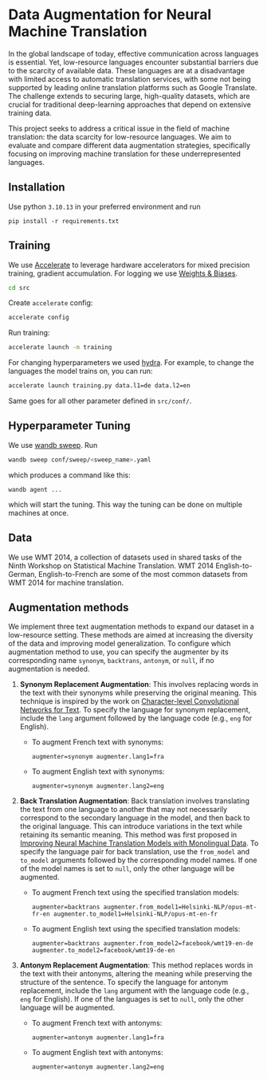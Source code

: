 # Data Augmentation for Neural Machine Translation

In the global landscape of today, effective communication across languages is essential. Yet, low-resource languages encounter substantial barriers due to the scarcity of available data. These languages are at a disadvantage with limited access to automatic translation services, with some not being supported by leading online translation platforms such as Google Translate. The challenge extends to securing large, high-quality datasets, which are crucial for traditional deep-learning approaches that depend on extensive training data.

This project seeks to address a critical issue in the field of machine translation: the data scarcity for low-resource languages. We aim to evaluate and compare different data augmentation strategies, specifically focusing on improving machine translation for these underrepresented languages.

## Installation

Use python `3.10.13` in your preferred environment and run
```
pip install -r requirements.txt
```

## Training

We use [Accelerate](https://huggingface.co/docs/accelerate/en/index) to leverage hardware accelerators for mixed precision training, gradient accumulation. For logging we use [Weights & Biases](https://wandb.ai/site).

```bash
cd src
```
Create `accelerate` config:
```bash
accelerate config
```
Run training:
```bash
accelerate launch -m training
```

For changing hyperparameters we used [hydra](https://hydra.cc/docs/intro/). For example, to change the languages the model trains on, you can run:

```bash
accelerate launch training.py data.l1=de data.l2=en
```
Same goes for all other parameter defined in `src/conf/`.


## Hyperparameter Tuning

We use [wandb sweep](https://docs.wandb.ai/guides/integrations/hydra). Run
```bash
wandb sweep conf/sweep/<sweep_name>.yaml
```
which produces a command like this:
```
wandb agent ...
```
which will start the tuning. This way the tuning can be done on multiple machines at once.

## Data

We use WMT 2014, a collection of datasets used in shared tasks of the Ninth Workshop on Statistical Machine Translation. WMT 2014 English-to-German, English-to-French are some of the most common datasets from WMT
2014 for machine translation.

## Augmentation methods

We implement three text augmentation methods to expand our dataset in a low-resource setting. These methods are aimed at increasing the diversity of the data and improving model generalization. To configure which augmentation method to use, you can specify the augmenter by its corresponding name `synonym`, `backtrans`, `antonym`, or `null`, if no augmentation is needed.

1. **Synonym Replacement Augmentation**: This involves replacing words in the text with their synonyms while preserving the original meaning. This technique is inspired by the work on [Character-level Convolutional Networks for Text](https://arxiv.org/pdf/1509.01626.pdf). To specify the language for synonym replacement, include the `lang` argument followed by the language code (e.g., `eng` for English).

   - To augment French text with synonyms:
     ```
     augmenter=synonym augmenter.lang1=fra
     ```
   - To augment English text with synonyms:
     ```
     augmenter=synonym augmenter.lang2=eng
     ```

2. **Back Translation Augmentation**: Back translation involves translating the text from one language to another that may not necessarily correspond to the secondary language in the model, and then back to the original language. This can introduce variations in the text while retaining its semantic meaning. This method was first proposed in [Improving Neural Machine Translation Models with Monolingual Data](https://aclanthology.org/P16-1009/). To specify the language pair for back translation, use the `from_model` and `to_model` arguments followed by the corresponding model names. If one of the model names is set to `null`, only the other language will be augmented.

   - To augment French text using the specified translation models:
     ```
     augmenter=backtrans augmenter.from_model1=Helsinki-NLP/opus-mt-fr-en augmenter.to_model1=Helsinki-NLP/opus-mt-en-fr
     ```
   - To augment English text using the specified translation models:
     ```
     augmenter=backtrans augmenter.from_model2=facebook/wmt19-en-de augmenter.to_model2=facebook/wmt19-de-en
     ```

3. **Antonym Replacement Augmentation**: This method replaces words in the text with their antonyms, altering the meaning while preserving the structure of the sentence. To specify the language for antonym replacement, include the `lang` argument with the language code (e.g., `eng` for English). If one of the languages is set to `null`, only the other language will be augmented.

   - To augment French text with antonyms:
     ```
     augmenter=antonym augmenter.lang1=fra
     ```
   - To augment English text with antonyms:
     ```
     augmenter=antonym augmenter.lang2=eng
     ```
     
